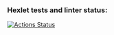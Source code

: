### Hexlet tests and linter status:
[![Actions Status](https://github.com/octodes/php-project-45/actions/workflows/hexlet-check.yml/badge.svg)](https://github.com/octodes/php-project-45/actions)